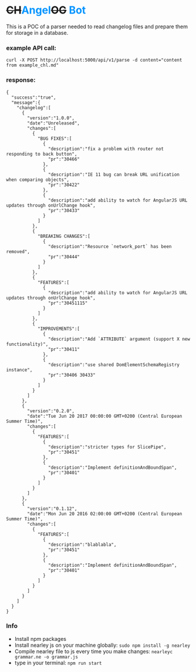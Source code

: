 # ~~CH~~<strong style="color: #0095ff">Angel</strong>~~OG~~ <strong style="color: #0095ff">Bot</strong>

This is a POC of a parser needed to read changelog files and prepare them for storage in a database.

### example API call:
`curl -X POST http://localhost:5000/api/v1/parse -d content="content from example_chl.md"`

### response: 
```
{
  "success":"true",
  "message":{
    "changelog":[
      {
        "version":"1.0.0",
        "date":"Unreleased",
        "changes":[
          {
            "BUG FIXES":[
              {
                "description":"fix a problem with router not responding to back button",
                "pr":"30466"
              },
              {
                "description":"IE 11 bug can break URL unification when comparing objects",
                "pr":"30422"
              },
              {
                "description":"add ability to watch for AngularJS URL updates through onUrlChange hook",
                "pr":"30433"
              }
            ]
          },
          {
            "BREAKING CHANGES":[
              {
                "description":"Resource `network_port` has been removed",
                "pr":"30444"
              }
            ]
          },
          {
            "FEATURES":[
              {
                "description":"add ability to watch for AngularJS URL updates through onUrlChange hook",
                "pr":"30451115"
              }
            ]
          },
          {
            "IMPROVEMENTS":[
              {
                "description":"Add `ATTRIBUTE` argument (support X new functionality)",
                "pr":"30411"
              },
              {
                "description":"use shared DomElementSchemaRegistry instance",
                "pr":"30406 30433"
              }
            ]
          }
        ]
      },
      {
        "version":"0.2.0",
        "date":"Tue Jun 20 2017 00:00:00 GMT+0200 (Central European Summer Time)",
        "changes":[
          {
            "FEATURES":[
              {
                "description":"stricter types for SlicePipe",
                "pr":"30451"
              },
              {
                "description":"Implement definitionAndBoundSpan",
                "pr":"30401"
              }
            ]
          }
        ]
      },
      {
        "version":"0.1.12",
        "date":"Mon Jun 20 2016 02:00:00 GMT+0200 (Central European Summer Time)",
        "changes":[
          {
            "FEATURES":[
              {
                "description":"blablabla",
                "pr":"30451"
              },
              {
                "description":"Implement definitionAndBoundSpan",
                "pr":"30401"
              }
            ]
          }
        ]
      }
    ]
  }
}
```
### Info
* Install npm packages
* Install nearley js on your machine globally:
`sudo npm install -g nearley`
* Compile nearley file to js every time you make changes:
`nearleyc grammar.ne -o grammar.js`
* type in your terminal: 
`npm run start`
